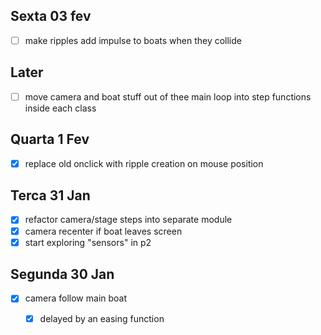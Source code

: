 ## Sexta 03 fev

- [ ] make ripples add impulse to boats when they collide

## Later

- [ ] move camera and boat stuff out of thee main loop into step functions inside each class

## Quarta 1 Fev

- [x] replace old onclick with ripple creation on mouse position

## Terca 31 Jan

- [x] refactor camera/stage steps into separate module
- [x] camera recenter if boat leaves screen
- [x] start exploring "sensors" in p2

## Segunda 30 Jan

- [x] camera follow main boat
  - [x] delayed by an easing function


